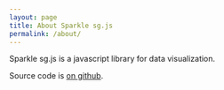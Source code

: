 ```yaml
---
layout: page
title: About Sparkle sg.js
permalink: /about/
---
```


Sparkle sg.js is a javascript library for data visualization.

Source code is [on github](http://github.com/mighdoll/sparkle).

